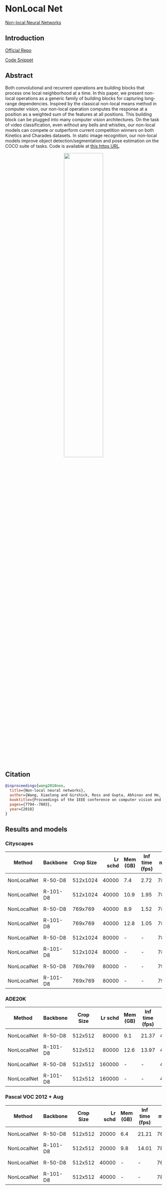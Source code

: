 # NonLocal Net

[Non-local Neural Networks](https://arxiv.org/abs/1711.07971)

## Introduction

<!-- [ALGORITHM] -->

<a href="https://github.com/facebookresearch/video-nonlocal-net">Official Repo</a>

<a href="https://github.com/open-mmlab/mmsegmentation/blob/v0.17.0/mmseg/models/decode_heads/nl_head.py#L10">Code Snippet</a>

## Abstract

<!-- [ABSTRACT] -->

Both convolutional and recurrent operations are building blocks that process one local neighborhood at a time. In this paper, we present non-local operations as a generic family of building blocks for capturing long-range dependencies. Inspired by the classical non-local means method in computer vision, our non-local operation computes the response at a position as a weighted sum of the features at all positions. This building block can be plugged into many computer vision architectures. On the task of video classification, even without any bells and whistles, our non-local models can compete or outperform current competition winners on both Kinetics and Charades datasets. In static image recognition, our non-local models improve object detection/segmentation and pose estimation on the COCO suite of tasks. Code is available at [this https URL](https://github.com/facebookresearch/video-nonlocal-net).

<!-- [IMAGE] -->

<div align=center>
<img src="https://user-images.githubusercontent.com/24582831/142902128-17e29678-bf12-4ff4-b3d6-a39b47dfd253.png" width="50%"/>
</div>

## Citation

```bibtex
@inproceedings{wang2018non,
  title={Non-local neural networks},
  author={Wang, Xiaolong and Girshick, Ross and Gupta, Abhinav and He, Kaiming},
  booktitle={Proceedings of the IEEE conference on computer vision and pattern recognition},
  pages={7794--7803},
  year={2018}
}
```

## Results and models

### Cityscapes

| Method      | Backbone | Crop Size | Lr schd | Mem (GB) | Inf time (fps) |  mIoU | mIoU(ms+flip) | config                                                                                                                                    | download                                                                                                                                                                                                                                                                                                                                                                     |
| ----------- | -------- | --------- | ------: | -------- | -------------- | ----: | ------------- | ----------------------------------------------------------------------------------------------------------------------------------------- | ---------------------------------------------------------------------------------------------------------------------------------------------------------------------------------------------------------------------------------------------------------------------------------------------------------------------------------------------------------------------------- |
| NonLocalNet | R-50-D8  | 512x1024  |   40000 | 7.4      | 2.72           | 78.24 | -             | [config](https://github.com/open-mmlab/mmsegmentation/blob/dev-1.x/configs/nonlocal_net/nonlocal_r50-d8_4xb2-40k_cityscapes-512x1024.py)  | [model](https://download.openmmlab.com/mmsegmentation/v0.5/nonlocal_net/nonlocal_r50-d8_512x1024_40k_cityscapes/nonlocal_r50-d8_512x1024_40k_cityscapes_20200605_210748-c75e81e3.pth) \| [log](https://download.openmmlab.com/mmsegmentation/v0.5/nonlocal_net/nonlocal_r50-d8_512x1024_40k_cityscapes/nonlocal_r50-d8_512x1024_40k_cityscapes_20200605_210748.log.json)     |
| NonLocalNet | R-101-D8 | 512x1024  |   40000 | 10.9     | 1.95           | 78.66 | -             | [config](https://github.com/open-mmlab/mmsegmentation/blob/dev-1.x/configs/nonlocal_net/nonlocal_r101-d8_4xb2-40k_cityscapes-512x1024.py) | [model](https://download.openmmlab.com/mmsegmentation/v0.5/nonlocal_net/nonlocal_r101-d8_512x1024_40k_cityscapes/nonlocal_r101-d8_512x1024_40k_cityscapes_20200605_210748-d63729fa.pth) \| [log](https://download.openmmlab.com/mmsegmentation/v0.5/nonlocal_net/nonlocal_r101-d8_512x1024_40k_cityscapes/nonlocal_r101-d8_512x1024_40k_cityscapes_20200605_210748.log.json) |
| NonLocalNet | R-50-D8  | 769x769   |   40000 | 8.9      | 1.52           | 78.33 | 79.92         | [config](https://github.com/open-mmlab/mmsegmentation/blob/dev-1.x/configs/nonlocal_net/nonlocal_r50-d8_4xb2-40k_cityscapes-769x769.py)   | [model](https://download.openmmlab.com/mmsegmentation/v0.5/nonlocal_net/nonlocal_r50-d8_769x769_40k_cityscapes/nonlocal_r50-d8_769x769_40k_cityscapes_20200530_045243-82ef6749.pth) \| [log](https://download.openmmlab.com/mmsegmentation/v0.5/nonlocal_net/nonlocal_r50-d8_769x769_40k_cityscapes/nonlocal_r50-d8_769x769_40k_cityscapes_20200530_045243.log.json)         |
| NonLocalNet | R-101-D8 | 769x769   |   40000 | 12.8     | 1.05           | 78.57 | 80.29         | [config](https://github.com/open-mmlab/mmsegmentation/blob/dev-1.x/configs/nonlocal_net/nonlocal_r101-d8_4xb2-40k_cityscapes-769x769.py)  | [model](https://download.openmmlab.com/mmsegmentation/v0.5/nonlocal_net/nonlocal_r101-d8_769x769_40k_cityscapes/nonlocal_r101-d8_769x769_40k_cityscapes_20200530_045348-8fe9a9dc.pth) \| [log](https://download.openmmlab.com/mmsegmentation/v0.5/nonlocal_net/nonlocal_r101-d8_769x769_40k_cityscapes/nonlocal_r101-d8_769x769_40k_cityscapes_20200530_045348.log.json)     |
| NonLocalNet | R-50-D8  | 512x1024  |   80000 | -        | -              | 78.01 | -             | [config](https://github.com/open-mmlab/mmsegmentation/blob/dev-1.x/configs/nonlocal_net/nonlocal_r50-d8_4xb2-80k_cityscapes-512x1024.py)  | [model](https://download.openmmlab.com/mmsegmentation/v0.5/nonlocal_net/nonlocal_r50-d8_512x1024_80k_cityscapes/nonlocal_r50-d8_512x1024_80k_cityscapes_20200607_193518-d6839fae.pth) \| [log](https://download.openmmlab.com/mmsegmentation/v0.5/nonlocal_net/nonlocal_r50-d8_512x1024_80k_cityscapes/nonlocal_r50-d8_512x1024_80k_cityscapes_20200607_193518.log.json)     |
| NonLocalNet | R-101-D8 | 512x1024  |   80000 | -        | -              | 78.93 | -             | [config](https://github.com/open-mmlab/mmsegmentation/blob/dev-1.x/configs/nonlocal_net/nonlocal_r101-d8_4xb2-80k_cityscapes-512x1024.py) | [model](https://download.openmmlab.com/mmsegmentation/v0.5/nonlocal_net/nonlocal_r101-d8_512x1024_80k_cityscapes/nonlocal_r101-d8_512x1024_80k_cityscapes_20200607_183411-32700183.pth) \| [log](https://download.openmmlab.com/mmsegmentation/v0.5/nonlocal_net/nonlocal_r101-d8_512x1024_80k_cityscapes/nonlocal_r101-d8_512x1024_80k_cityscapes_20200607_183411.log.json) |
| NonLocalNet | R-50-D8  | 769x769   |   80000 | -        | -              | 79.05 | 80.68         | [config](https://github.com/open-mmlab/mmsegmentation/blob/dev-1.x/configs/nonlocal_net/nonlocal_r50-d8_4xb2-80k_cityscapes-769x769.py)   | [model](https://download.openmmlab.com/mmsegmentation/v0.5/nonlocal_net/nonlocal_r50-d8_769x769_80k_cityscapes/nonlocal_r50-d8_769x769_80k_cityscapes_20200607_193506-1f9792f6.pth) \| [log](https://download.openmmlab.com/mmsegmentation/v0.5/nonlocal_net/nonlocal_r50-d8_769x769_80k_cityscapes/nonlocal_r50-d8_769x769_80k_cityscapes_20200607_193506.log.json)         |
| NonLocalNet | R-101-D8 | 769x769   |   80000 | -        | -              | 79.40 | 80.85         | [config](https://github.com/open-mmlab/mmsegmentation/blob/dev-1.x/configs/nonlocal_net/nonlocal_r101-d8_4xb2-80k_cityscapes-769x769.py)  | [model](https://download.openmmlab.com/mmsegmentation/v0.5/nonlocal_net/nonlocal_r101-d8_769x769_80k_cityscapes/nonlocal_r101-d8_769x769_80k_cityscapes_20200607_183428-0e1fa4f9.pth) \| [log](https://download.openmmlab.com/mmsegmentation/v0.5/nonlocal_net/nonlocal_r101-d8_769x769_80k_cityscapes/nonlocal_r101-d8_769x769_80k_cityscapes_20200607_183428.log.json)     |

### ADE20K

| Method      | Backbone | Crop Size | Lr schd | Mem (GB) | Inf time (fps) |  mIoU | mIoU(ms+flip) | config                                                                                                                                | download                                                                                                                                                                                                                                                                                                                                                     |
| ----------- | -------- | --------- | ------: | -------- | -------------- | ----: | ------------: | ------------------------------------------------------------------------------------------------------------------------------------- | ------------------------------------------------------------------------------------------------------------------------------------------------------------------------------------------------------------------------------------------------------------------------------------------------------------------------------------------------------------ |
| NonLocalNet | R-50-D8  | 512x512   |   80000 | 9.1      | 21.37          | 40.75 |         42.05 | [config](https://github.com/open-mmlab/mmsegmentation/blob/dev-1.x/configs/nonlocal_net/nonlocal_r50-d8_4xb4-80k_ade20k-512x512.py)   | [model](https://download.openmmlab.com/mmsegmentation/v0.5/nonlocal_net/nonlocal_r50-d8_512x512_80k_ade20k/nonlocal_r50-d8_512x512_80k_ade20k_20200615_015801-5ae0aa33.pth) \| [log](https://download.openmmlab.com/mmsegmentation/v0.5/nonlocal_net/nonlocal_r50-d8_512x512_80k_ade20k/nonlocal_r50-d8_512x512_80k_ade20k_20200615_015801.log.json)         |
| NonLocalNet | R-101-D8 | 512x512   |   80000 | 12.6     | 13.97          | 42.90 |         44.27 | [config](https://github.com/open-mmlab/mmsegmentation/blob/dev-1.x/configs/nonlocal_net/nonlocal_r101-d8_4xb4-80k_ade20k-512x512.py)  | [model](https://download.openmmlab.com/mmsegmentation/v0.5/nonlocal_net/nonlocal_r101-d8_512x512_80k_ade20k/nonlocal_r101-d8_512x512_80k_ade20k_20200615_015758-24105919.pth) \| [log](https://download.openmmlab.com/mmsegmentation/v0.5/nonlocal_net/nonlocal_r101-d8_512x512_80k_ade20k/nonlocal_r101-d8_512x512_80k_ade20k_20200615_015758.log.json)     |
| NonLocalNet | R-50-D8  | 512x512   |  160000 | -        | -              | 42.03 |         43.04 | [config](https://github.com/open-mmlab/mmsegmentation/blob/dev-1.x/configs/nonlocal_net/nonlocal_r50-d8_4xb4-160k_ade20k-512x512.py)  | [model](https://download.openmmlab.com/mmsegmentation/v0.5/nonlocal_net/nonlocal_r50-d8_512x512_160k_ade20k/nonlocal_r50-d8_512x512_160k_ade20k_20200616_005410-baef45e3.pth) \| [log](https://download.openmmlab.com/mmsegmentation/v0.5/nonlocal_net/nonlocal_r50-d8_512x512_160k_ade20k/nonlocal_r50-d8_512x512_160k_ade20k_20200616_005410.log.json)     |
| NonLocalNet | R-101-D8 | 512x512   |  160000 | -        | -              | 44.63 |         45.79 | [config](https://github.com/open-mmlab/mmsegmentation/blob/dev-1.x/configs/nonlocal_net/nonlocal_r101-d8_4xb4-160k_ade20k-512x512.py) | [model](https://download.openmmlab.com/mmsegmentation/v0.5/nonlocal_net/nonlocal_r101-d8_512x512_160k_ade20k/nonlocal_r101-d8_512x512_160k_ade20k_20210827_221502-7881aa1a.pth) \| [log](https://download.openmmlab.com/mmsegmentation/v0.5/nonlocal_net/nonlocal_r101-d8_512x512_160k_ade20k/nonlocal_r101-d8_512x512_160k_ade20k_20210827_221502.log.json) |

### Pascal VOC 2012 + Aug

| Method      | Backbone | Crop Size | Lr schd | Mem (GB) | Inf time (fps) |  mIoU | mIoU(ms+flip) | config                                                                                                                                 | download                                                                                                                                                                                                                                                                                                                                                         |
| ----------- | -------- | --------- | ------: | -------- | -------------- | ----: | ------------: | -------------------------------------------------------------------------------------------------------------------------------------- | ---------------------------------------------------------------------------------------------------------------------------------------------------------------------------------------------------------------------------------------------------------------------------------------------------------------------------------------------------------------- |
| NonLocalNet | R-50-D8  | 512x512   |   20000 | 6.4      | 21.21          | 76.20 |         77.12 | [config](https://github.com/open-mmlab/mmsegmentation/blob/dev-1.x/configs/nonlocal_net/nonlocal_r50-d8_4xb4-20k_voc12aug-512x512.py)  | [model](https://download.openmmlab.com/mmsegmentation/v0.5/nonlocal_net/nonlocal_r50-d8_512x512_20k_voc12aug/nonlocal_r50-d8_512x512_20k_voc12aug_20200617_222613-07f2a57c.pth) \| [log](https://download.openmmlab.com/mmsegmentation/v0.5/nonlocal_net/nonlocal_r50-d8_512x512_20k_voc12aug/nonlocal_r50-d8_512x512_20k_voc12aug_20200617_222613.log.json)     |
| NonLocalNet | R-101-D8 | 512x512   |   20000 | 9.8      | 14.01          | 78.15 |         78.86 | [config](https://github.com/open-mmlab/mmsegmentation/blob/dev-1.x/configs/nonlocal_net/nonlocal_r101-d8_4xb4-20k_voc12aug-512x512.py) | [model](https://download.openmmlab.com/mmsegmentation/v0.5/nonlocal_net/nonlocal_r101-d8_512x512_20k_voc12aug/nonlocal_r101-d8_512x512_20k_voc12aug_20200617_222615-948c68ab.pth) \| [log](https://download.openmmlab.com/mmsegmentation/v0.5/nonlocal_net/nonlocal_r101-d8_512x512_20k_voc12aug/nonlocal_r101-d8_512x512_20k_voc12aug_20200617_222615.log.json) |
| NonLocalNet | R-50-D8  | 512x512   |   40000 | -        | -              | 76.65 |         77.47 | [config](https://github.com/open-mmlab/mmsegmentation/blob/dev-1.x/configs/nonlocal_net/nonlocal_r50-d8_4xb4-40k_voc12aug-512x512.py)  | [model](https://download.openmmlab.com/mmsegmentation/v0.5/nonlocal_net/nonlocal_r50-d8_512x512_40k_voc12aug/nonlocal_r50-d8_512x512_40k_voc12aug_20200614_000028-0139d4a9.pth) \| [log](https://download.openmmlab.com/mmsegmentation/v0.5/nonlocal_net/nonlocal_r50-d8_512x512_40k_voc12aug/nonlocal_r50-d8_512x512_40k_voc12aug_20200614_000028.log.json)     |
| NonLocalNet | R-101-D8 | 512x512   |   40000 | -        | -              | 78.27 |         79.12 | [config](https://github.com/open-mmlab/mmsegmentation/blob/dev-1.x/configs/nonlocal_net/nonlocal_r101-d8_4xb4-40k_voc12aug-512x512.py) | [model](https://download.openmmlab.com/mmsegmentation/v0.5/nonlocal_net/nonlocal_r101-d8_512x512_40k_voc12aug/nonlocal_r101-d8_512x512_40k_voc12aug_20200614_000028-7e5ff470.pth) \| [log](https://download.openmmlab.com/mmsegmentation/v0.5/nonlocal_net/nonlocal_r101-d8_512x512_40k_voc12aug/nonlocal_r101-d8_512x512_40k_voc12aug_20200614_000028.log.json) |
